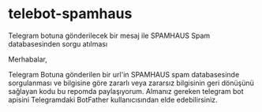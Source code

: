 # telebot-spamhaus
Telegram botuna gönderilecek bir mesaj ile SPAMHAUS Spam databasesinden sorgu atılması

Merhabalar,

Telegram Botuna gönderilen bir url'in SPAMHAUS spam databasesinde sorgulanması ve bilgisine göre zararlı veya zararsız bilgisinin geri dönüşünü sağlayan kodu bu repomda paylaşıyorum. Almanız gereken telegram bot apisini Telegramdaki BotFather kullanıcısından elde edebilirsiniz.

